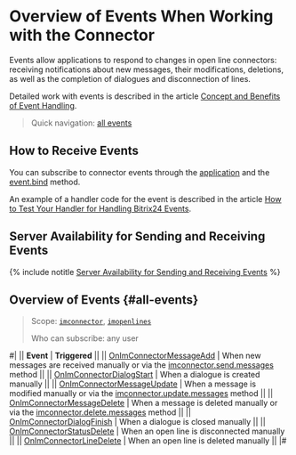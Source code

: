 # Overview of Events When Working with the Connector

Events allow applications to respond to changes in open line connectors: receiving notifications about new messages, their modifications, deletions, as well as the completion of dialogues and disconnection of lines.

Detailed work with events is described in the article [Concept and Benefits of Event Handling](../../../events/index.md).

> Quick navigation: [all events](#all-events)

## How to Receive Events

You can subscribe to connector events through the [application](../../../../settings/app-installation/index.md) and the [event.bind](../../../events/event-bind.md) method.

An example of a handler code for the event is described in the article [How to Test Your Handler for Handling Bitrix24 Events](../../../events/test-handler.md).

## Server Availability for Sending and Receiving Events

{% include notitle [Server Availability for Sending and Receiving Events](../../../../_includes/events-index.md) %}

## Overview of Events {#all-events}

> Scope: [`imconnector`](../../../scopes/permissions.md), [`imopenlines`](../../../scopes/permissions.md)  
>
> Who can subscribe: any user

#|
|| **Event** | **Triggered** ||
|| [OnImConnectorMessageAdd](on-im-connector-message-add.md) | When new messages are received manually or via the [imconnector.send.messages](../imconnector-send-messages.md) method ||
|| [OnImConnectorDialogStart](on-im-connector-dialog-start.md) | When a dialogue is created manually ||
|| [OnImConnectorMessageUpdate](on-im-connector-message-update.md) | When a message is modified manually or via the [imconnector.update.messages](../imconnector-update-messages.md) method ||
|| [OnImConnectorMessageDelete](on-im-connector-message-delete.md) | When a message is deleted manually or via the [imconnector.delete.messages](../imconnector-delete-messages.md) method ||
|| [OnImConnectorDialogFinish](on-im-connector-dialog-finish.md) | When a dialogue is closed manually ||
|| [OnImConnectorStatusDelete](on-im-connector-status-delete.md) | When an open line is disconnected manually ||
|| [OnImConnectorLineDelete](on-im-connector-line-delete.md) | When an open line is deleted manually ||
|#